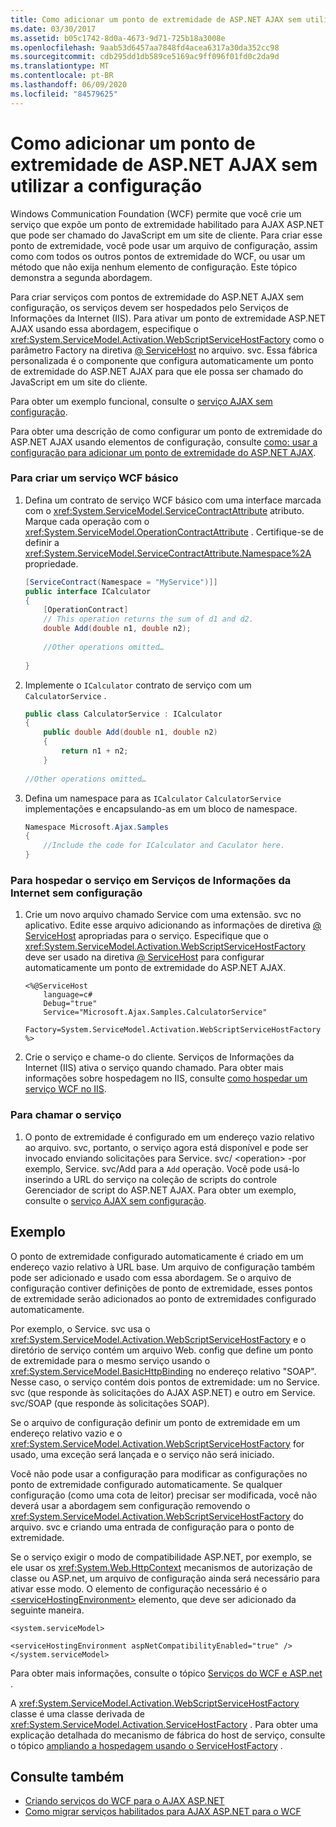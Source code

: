 ```yaml
---
title: Como adicionar um ponto de extremidade de ASP.NET AJAX sem utilizar a configuração
ms.date: 03/30/2017
ms.assetid: b05c1742-8d0a-4673-9d71-725b18a3008e
ms.openlocfilehash: 9aab53d6457aa7848fd4acea6317a30da352cc98
ms.sourcegitcommit: cdb295dd1db589ce5169ac9ff096f01fd0c2da9d
ms.translationtype: MT
ms.contentlocale: pt-BR
ms.lasthandoff: 06/09/2020
ms.locfileid: "84579625"
---
```

# <a name="how-to-add-an-aspnet-ajax-endpoint-without-using-configuration"></a>Como adicionar um ponto de extremidade de ASP.NET AJAX sem utilizar a configuração
Windows Communication Foundation (WCF) permite que você crie um serviço que expõe um ponto de extremidade habilitado para AJAX ASP.NET que pode ser chamado do JavaScript em um site de cliente. Para criar esse ponto de extremidade, você pode usar um arquivo de configuração, assim como com todos os outros pontos de extremidade do WCF, ou usar um método que não exija nenhum elemento de configuração. Este tópico demonstra a segunda abordagem.  
  
 Para criar serviços com pontos de extremidade do ASP.NET AJAX sem configuração, os serviços devem ser hospedados pelo Serviços de Informações da Internet (IIS). Para ativar um ponto de extremidade ASP.NET AJAX usando essa abordagem, especifique o <xref:System.ServiceModel.Activation.WebScriptServiceHostFactory> como o parâmetro Factory na diretiva [ \@ ServiceHost](../../configure-apps/file-schema/wcf-directive/servicehost.md) no arquivo. svc. Essa fábrica personalizada é o componente que configura automaticamente um ponto de extremidade do ASP.NET AJAX para que ele possa ser chamado do JavaScript em um site do cliente.  
  
 Para obter um exemplo funcional, consulte o [serviço AJAX sem configuração](../samples/ajax-service-without-configuration.md).  
  
 Para obter uma descrição de como configurar um ponto de extremidade do ASP.NET AJAX usando elementos de configuração, consulte [como: usar a configuração para adicionar um ponto de extremidade do ASP.NET AJAX](how-to-use-configuration-to-add-an-aspnet-ajax-endpoint.md).  
  
### <a name="to-create-a-basic-wcf-service"></a>Para criar um serviço WCF básico  
  
1. Defina um contrato de serviço WCF básico com uma interface marcada com o <xref:System.ServiceModel.ServiceContractAttribute> atributo. Marque cada operação com o <xref:System.ServiceModel.OperationContractAttribute> . Certifique-se de definir a <xref:System.ServiceModel.ServiceContractAttribute.Namespace%2A> propriedade.  
  
    ```csharp  
    [ServiceContract(Namespace = "MyService")]]  
    public interface ICalculator  
    {  
        [OperationContract]  
        // This operation returns the sum of d1 and d2.  
        double Add(double n1, double n2);  
  
        //Other operations omitted…  
  
    }  
    ```  
  
2. Implemente o `ICalculator` contrato de serviço com um `CalculatorService` .  
  
    ```csharp  
    public class CalculatorService : ICalculator  
    {  
        public double Add(double n1, double n2)  
        {  
            return n1 + n2;  
        }  
  
    //Other operations omitted…  
    ```  
  
3. Defina um namespace para as `ICalculator` `CalculatorService` implementações e encapsulando-as em um bloco de namespace.  
  
    ```csharp  
    Namespace Microsoft.Ajax.Samples  
    {  
        //Include the code for ICalculator and Caculator here.  
    }  
    ```  
  
### <a name="to-host-the-service-in-internet-information-services-without-configuration"></a>Para hospedar o serviço em Serviços de Informações da Internet sem configuração  
  
1. Crie um novo arquivo chamado Service com uma extensão. svc no aplicativo. Edite esse arquivo adicionando as informações de diretiva [ \@ ServiceHost](../../configure-apps/file-schema/wcf-directive/servicehost.md) apropriadas para o serviço. Especifique que o <xref:System.ServiceModel.Activation.WebScriptServiceHostFactory> deve ser usado na diretiva [ \@ ServiceHost](../../configure-apps/file-schema/wcf-directive/servicehost.md) para configurar automaticamente um ponto de extremidade do ASP.NET AJAX.  
  
    ```text
    <%@ServiceHost
        language=c#
        Debug="true"
        Service="Microsoft.Ajax.Samples.CalculatorService"  
        Factory=System.ServiceModel.Activation.WebScriptServiceHostFactory  
    %>  
    ```  
  
2. Crie o serviço e chame-o do cliente. Serviços de Informações da Internet (IIS) ativa o serviço quando chamado. Para obter mais informações sobre hospedagem no IIS, consulte [como hospedar um serviço WCF no IIS](how-to-host-a-wcf-service-in-iis.md).  
  
### <a name="to-call-the-service"></a>Para chamar o serviço  
  
1. O ponto de extremidade é configurado em um endereço vazio relativo ao arquivo. svc, portanto, o serviço agora está disponível e pode ser invocado enviando solicitações para Service. svc/ \<operation> -por exemplo, Service. svc/Add para a `Add` operação. Você pode usá-lo inserindo a URL do serviço na coleção de scripts do controle Gerenciador de script do ASP.NET AJAX. Para obter um exemplo, consulte o [serviço AJAX sem configuração](../samples/ajax-service-without-configuration.md).  
  
## <a name="example"></a>Exemplo  
  
 O ponto de extremidade configurado automaticamente é criado em um endereço vazio relativo à URL base. Um arquivo de configuração também pode ser adicionado e usado com essa abordagem. Se o arquivo de configuração contiver definições de ponto de extremidade, esses pontos de extremidade serão adicionados ao ponto de extremidades configurado automaticamente.  
  
 Por exemplo, o Service. svc usa o <xref:System.ServiceModel.Activation.WebScriptServiceHostFactory> e o diretório de serviço contém um arquivo Web. config que define um ponto de extremidade para o mesmo serviço usando o <xref:System.ServiceModel.BasicHttpBinding> no endereço relativo "SOAP". Nesse caso, o serviço contém dois pontos de extremidade: um no Service. svc (que responde às solicitações do AJAX ASP.NET) e outro em Service. svc/SOAP (que responde às solicitações SOAP).  
  
 Se o arquivo de configuração definir um ponto de extremidade em um endereço relativo vazio e o <xref:System.ServiceModel.Activation.WebScriptServiceHostFactory> for usado, uma exceção será lançada e o serviço não será iniciado.  
  
 Você não pode usar a configuração para modificar as configurações no ponto de extremidade configurado automaticamente. Se qualquer configuração (como uma cota de leitor) precisar ser modificada, você não deverá usar a abordagem sem configuração removendo o <xref:System.ServiceModel.Activation.WebScriptServiceHostFactory> do arquivo. svc e criando uma entrada de configuração para o ponto de extremidade.  
  
 Se o serviço exigir o modo de compatibilidade ASP.NET, por exemplo, se ele usar os <xref:System.Web.HttpContext> mecanismos de autorização de classe ou ASP.net, um arquivo de configuração ainda será necessário para ativar esse modo. O elemento de configuração necessário é o [\<serviceHostingEnvironment>](../../configure-apps/file-schema/wcf/servicehostingenvironment.md) elemento, que deve ser adicionado da seguinte maneira.  
  
 `<system.serviceModel>`  
  
 `<serviceHostingEnvironment aspNetCompatibilityEnabled="true" /> </system.serviceModel>`  
  
 Para obter mais informações, consulte o tópico [Serviços do WCF e ASP.net](wcf-services-and-aspnet.md) .  
  
 A <xref:System.ServiceModel.Activation.WebScriptServiceHostFactory> classe é uma classe derivada de <xref:System.ServiceModel.Activation.ServiceHostFactory> . Para obter uma explicação detalhada do mecanismo de fábrica do host de serviço, consulte o tópico [ampliando a hospedagem usando o ServiceHostFactory](../extending/extending-hosting-using-servicehostfactory.md) .  
  
## <a name="see-also"></a>Consulte também

- [Criando serviços do WCF para o AJAX ASP.NET](creating-wcf-services-for-aspnet-ajax.md)
- [Como migrar serviços habilitados para AJAX ASP.NET para o WCF](how-to-migrate-ajax-enabled-aspnet-web-services-to-wcf.md)
